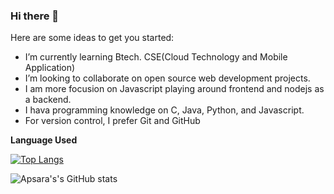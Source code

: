 ### Hi there 👋

Here are some ideas to get you started:

- I’m currently learning Btech. CSE(Cloud Technology and Mobile Application)
- I’m looking to collaborate on open source web development projects.
- I am more focusion on Javascript playing around frontend and nodejs as a backend.
- I hava programming knowledge on C, Java, Python, and Javascript.
- For version control, I prefer Git and GitHub

**Language Used**

[![Top Langs](https://github-readme-stats.vercel.app/api/top-langs/?username=ApsaraBudhathoki&layout=compact)](https://github.com/ApsaraBudhathoki/github-readme-stats)

![Apsara's's GitHub stats](https://github-readme-stats.vercel.app/api?username=ApsaraBudhathoki&show_icons=true&theme=radical)
